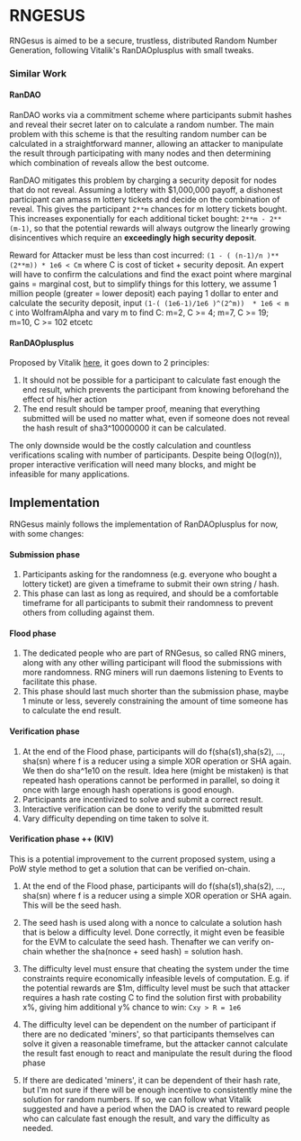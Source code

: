 # RNGESUS
RNGesus is aimed to be a secure, trustless, distributed Random Number Generation, following Vitalik's RanDAOplusplus with small tweaks.

### Similar Work
#### RanDAO
RanDAO works via a commitment scheme where participants submit hashes and reveal their secret later on to calculate a random number. The main problem with this scheme is that the resulting random number can be calculated in a straightforward manner, allowing an attacker to manipulate the result through participating with many nodes and then determining which combination of reveals allow the best outcome. 

RanDAO mitigates this problem by charging a security deposit for nodes that do not reveal. Assuming a lottery with $1,000,000 payoff, a dishonest participant can amass m lottery tickets and decide on the combination of reveal. This gives the participant  `2**m`  chances for m lottery tickets bought. This increases exponentially for each additional ticket bought: `2**m - 2**(m-1)`, so that the potential rewards will always outgrow the linearly growing disincentives which require an **exceedingly high security deposit**. 

Reward for Attacker must be less than cost incurred: `(1 - ( (n-1)/n )**(2**m)) * 1e6 < Cm` where C is cost of ticket + security deposit. An expert will have to confirm the calculations and find the exact point where marginal gains = marginal cost, but to simplify things for this lottery, we assume 1 million people (greater = lower deposit) each paying 1 dollar to enter and calculate the security deposit, input `(1-( (1e6-1)/1e6 )^(2^m))  * 1e6 < m C` into WolframAlpha and vary m to find C: m=2, C >= 4; m=7, C >= 19; m=10, C >=  102 etcetc


#### RanDAOplusplus
Proposed by Vitalik [here](https://www.reddit.com/r/ethereum/comments/4mdkku/could_ethereum_do_this_better_tor_project_is/d3v6djb), it goes down to 2 principles: 
1. It should not be possible for a participant to calculate fast enough the end result, which prevents the participant from knowing beforehand the effect of his/her action 
2. The end result should be tamper proof, meaning that everything submitted will be used no matter what, even if someone does not reveal the hash result of sha3^10000000 it can be calculated.

The only downside would be the costly calculation and countless verifications scaling with number of participants. Despite being O(log(n)), proper interactive verification will need many blocks, and might be infeasible for many applications.


## Implementation
RNGesus mainly follows the implementation of RanDAOplusplus for now, with some changes:

#### Submission phase
1. Participants asking for the randomness (e.g. everyone who bought a lottery ticket) are given a timeframe to submit their own string / hash. 
2. This phase can last as long as required, and should be a comfortable timeframe for all participants to submit their randomness to prevent others from colluding against them.

#### Flood phase
1. The dedicated people who are part of RNGesus, so called RNG miners, along with any other willing participant will flood the submissions with more randomness. RNG miners will run daemons listening to Events to facilitate this phase.
2. This phase should last much shorter than the submission phase, maybe 1 minute or less, severely constraining the amount of time someone has to calculate the end result.

#### Verification phase
1. At the end of the Flood phase, participants will do f(sha(s1),sha(s2), ..., sha(sn) where f is a reducer using a simple XOR operation or SHA again. We then do sha^1e10 on the result. Idea here (might be mistaken) is that repeated hash operations cannot be performed in parallel, so doing it once with large enough hash operations is good enough.
2. Participants are incentivized to solve and submit a correct result.
3. Interactive verification can be done to verify the submitted result
4. Vary difficulty depending on time taken to solve it.


#### Verification phase ++ (KIV)
This is a potential improvement to the current proposed system, using a PoW style method to get a solution that can be verified on-chain. 
1. At the end of the Flood phase, participants will do f(sha(s1),sha(s2), ..., sha(sn) where f is a reducer using a simple XOR operation or SHA again. This will be the seed hash.

2. The seed hash is used along with a nonce to calculate a solution hash that is below a difficulty level. Done correctly, it might even be feasible for the EVM to calculate the seed hash. Thenafter we can verify on-chain whether the sha(nonce + seed hash) = solution hash.

3. The difficulty level must ensure that cheating the system under the time constraints require economically infeasible levels of computation. E.g. if the potential rewards are $1m, difficulty level must be such that attacker requires a hash rate costing C to find the solution first with probability x%, giving him additional y% chance to win: `Cxy > R = 1e6`

4. The difficulty level can be dependent on the number of participant if there are no dedicated 'miners', so that participants themselves can solve it given a reasonable timeframe, but the attacker cannot calculate the result fast enough to react and manipulate the result during the flood phase

5. If there are dedicated 'miners', it can be dependent of their hash rate, but I'm not sure if there will be enough incentive to consistently mine the solution for random numbers. If so, we can follow what Vitalik suggested and have a period when the DAO is created to reward people who can calculate fast enough the result, and vary the difficulty as needed.
